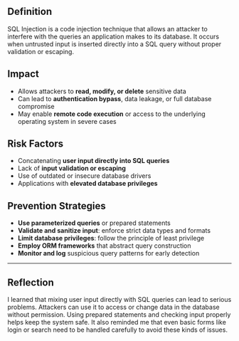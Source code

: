 ## **Definition**  
SQL Injection is a code injection technique that allows an attacker to interfere with the queries an application makes to its database. It occurs when untrusted input is inserted directly into a SQL query without proper validation or escaping.

## **Impact**  
- Allows attackers to **read, modify, or delete** sensitive data  
- Can lead to **authentication bypass**, data leakage, or full database compromise  
- May enable **remote code execution** or access to the underlying operating system in severe cases

## **Risk Factors**  
- Concatenating **user input directly into SQL queries**  
- Lack of **input validation or escaping**  
- Use of outdated or insecure database drivers  
- Applications with **elevated database privileges**

## **Prevention Strategies**  
- **Use parameterized queries** or prepared statements  
- **Validate and sanitize input**: enforce strict data types and formats  
- **Limit database privileges**: follow the principle of least privilege  
- **Employ ORM frameworks** that abstract query construction  
- **Monitor and log** suspicious query patterns for early detection

--- 

## Reflection

I learned that mixing user input directly with SQL queries can lead to serious problems. Attackers can use it to access or change data in the database without permission. Using prepared statements and checking input properly helps keep the system safe. It also reminded me that even basic forms like login or search need to be handled carefully to avoid these kinds of issues.
